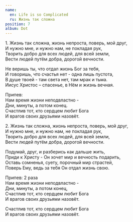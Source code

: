 ```yaml
---
name:
  en: Life is so Complicated
  ru: Жизнь так сложна
position: 7
album: Dot
---
```


<span class="text-muted outdent">1.</span>
Жизнь так сложна, жизнь непроста, поверь, мой друг,  
И нужно мне, и нужно нам, не покладая рук,  
Творить добро для всех людей, для всей земли,  
Вести людей путём добра, дорогой вечности.

Не веришь ты, что отдал жизнь Бог за тебя,  
И говоришь, что счастья нет - одна лишь пустота,  
В душе твоей - там света нет, там мрак и тьма.  
Иисус Христос – спасенье, в Нём и жизнь вечная.

<span class="text-muted">Припев:</span>  
Нам время жизни неподвластно -  
Дни, минуты, а потом конец.  
Счастлив тот, кто сердцем любит Бога  
И врагов своих друзьями назовёт.

<span class="text-muted outdent">2.</span>
Жизнь так сложна, жизнь непроста, поверь, мой друг,  
И нужно мне, и нужно нам, не покладая рук,  
Творить добро для всех людей, для всей земли,  
Вести людей путём добра, дорогой вечности.

Подумай, друг, и разберись как дальше жить,  
Приди к Христу - Он хочет мир и вечность подарить,  
Оставь сомненья, суету, порочный мир страстей,  
Поверь Ему, ведь за тебя Он отдал жизнь свою.

<span class="text-muted">Припев: 2 раза</span>  
Нам время жизни неподвластно -  
Дни, минуты, а потом конец,  
Счастлив тот, кто сердцем любит Бога  
И врагов своих друзьями назовёт.

Счастлив тот, кто сердцем любит Бога  
И врагов своих друзьями назовёт.
